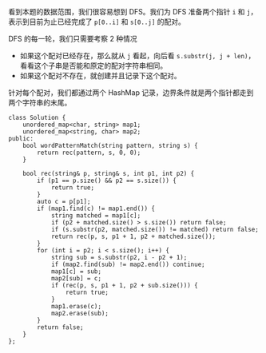 看到本题的数据范围，我们很容易想到 DFS。我们为 DFS 准备两个指针 `i` 和 `j`，
表示到目前为止已经完成了 `p[0..i]` 和 `s[0..j]` 的配对。

DFS 的每一轮，我们只需要考察 2 种情况
- 如果这个配对已经存在，那么就从 `j` 看起，向后看 `s.substr(j, j + len)`，看看这个子串是否能和原定的配对字符串相同。
- 如果这个配对不存在，就创建并且记录下这个配对。

针对每个配对，我们都通过两个 HashMap 记录，边界条件就是两个指针都走到两个字符串的末尾。

```
class Solution {
    unordered_map<char, string> map1;
    unordered_map<string, char> map2;
public:
    bool wordPatternMatch(string pattern, string s) {
        return rec(pattern, s, 0, 0);
    }
    
    bool rec(string& p, string& s, int p1, int p2) {
        if (p1 == p.size() && p2 == s.size()) {
            return true;
        }
        auto c = p[p1];
        if (map1.find(c) != map1.end()) {
            string matched = map1[c];
            if (p2 + matched.size() > s.size()) return false;
            if (s.substr(p2, matched.size()) != matched) return false;
            return rec(p, s, p1 + 1, p2 + matched.size());
        } 
        for (int i = p2; i < s.size(); i++) {
            string sub = s.substr(p2, i - p2 + 1);
            if (map2.find(sub) != map2.end()) continue;
            map1[c] = sub;
            map2[sub] = c;
            if (rec(p, s, p1 + 1, p2 + sub.size())) {
                return true;
            }
            map1.erase(c);
            map2.erase(sub);
        }
        return false;
    }
};

```